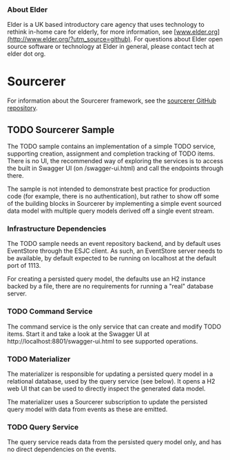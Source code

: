 ### About Elder

Elder is a UK based introductory care agency that uses technology to rethink in-home care for
elderly, for more information, see [www.elder.org](http://www.elder.org/?utm_source=github).
For questions about Elder open source software or technology at Elder in general, please contact
tech at elder dot org.

# Sourcerer

For information about the Sourcerer framework, see the [sourcerer GitHub repository](https://github.com/elder-oss/sourcerer).

## TODO Sourcerer Sample 

The TODO sample contains an implementation of a simple TODO service, supporting creation, assignment
and completion tracking of TODO items. There is no UI, the recommended way of exploring the services
is to access the built in Swagger UI (on /swagger-ui.html) and call the endpoints through there.

The sample is not intended to demonstrate best practice for production code (for example, there is
no authentication), but rather to show off some of the building blocks in Sourcerer by implementing
a simple event sourced data model with multiple query models derived off a single event stream.

### Infrastructure Dependencies

The TODO sample needs an event repository backend, and by default uses EventStore through the ESJC
client. As such, an EventStore server needs to be available, by default expected to be running on
localhost at the default port of 1113.

For creating a persisted query model, the defaults use an H2 instance backed by a file, there are
no requirements for running a "real" database server.

### TODO Command Service

The command service is the only service that can create and modify TODO items. Start it and take
a look at the Swagger UI at http://localhost:8801/swagger-ui.html to see supported operations.
 
### TODO Materializer
 
The materializer is responsible for updating a persisted query model in a relational database, used
by the query service (see below). It opens a H2 web UI that can be used to directly inspect the
generated data model.

The materializer uses a Sourcerer subscription to update the persisted query model with data from
events as these are emitted.

### TODO Query Service

The query service reads data from the persisted query model only, and has no direct dependencies
on the events.

